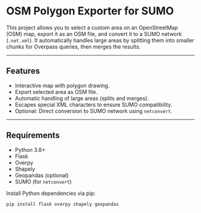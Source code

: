 # OSM Polygon Exporter for SUMO

This project allows you to select a custom area on an OpenStreetMap (OSM) map, export it as an OSM file, and convert it to a SUMO network (`.net.xml`). It automatically handles large areas by splitting them into smaller chunks for Overpass queries, then merges the results.  

---

## Features

- Interactive map with polygon drawing.
- Export selected area as OSM file.
- Automatic handling of large areas (splits and merges).
- Escapes special XML characters to ensure SUMO compatibility.
- Optional: Direct conversion to SUMO network using `netconvert`.

---

## Requirements

- Python 3.8+
- Flask
- Overpy
- Shapely
- Geopandas (optional)
- SUMO (for `netconvert`)

Install Python dependencies via pip:

```bash
pip install flask overpy shapely geopandas
